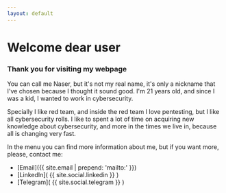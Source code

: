 ```yaml
---
layout: default
---
```


# Welcome dear user
### Thank you for visiting my webpage

You can call me Naser, but it's not my real name, it's only a nickname that I've chosen because I thought it sound good. 
I'm 21 years old, and since I was a kid, I wanted to work in cybersecurity.

Specially I like red team, and inside the red team I love pentesting, but I like all cybersecurity rolls. I like to spent a lot of time on acquiring new knowledge about cybersecurity, and more in the times we live in, because all is changing very fast.

In the menu you can find more information about me, but if you want more, please, contact me:

* [Email]({{ site.email | prepend: 'mailto:' }})
* [LinkedIn]( {{ site.social.linkedin }} )
* [Telegram]( {{ site.social.telegram }} )
